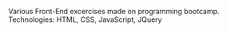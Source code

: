 Various Front-End excercises made on programming bootcamp.
Technologies: HTML, CSS, JavaScript, JQuery
